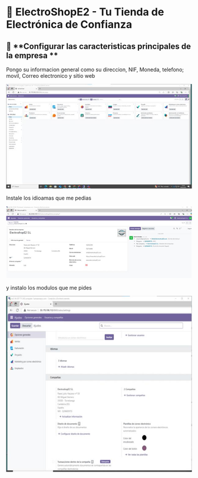 
# 🛒 **ElectroShopE2 - Tu Tienda de Electrónica de Confianza**
 
## 📌 **Configurar las caracteristicas principales de la empresa **
Pongo su informacion general como su direccion, NIF, Moneda, telefono; movil, Correo electronico y sitio web

 ![image](https://github.com/RaulRubin/Mkdocs_Trabajo/blob/main/OdooEq2/images/Bruno/2bb652b1-b328-4797-9016-b75ade5a1306.jpg)

Instale los idioamas que me pedias

 ![image](https://github.com/RaulRubin/Mkdocs_Trabajo/blob/main/OdooEq2/images/Bruno/b2ac3b5f-66b9-4d2d-b9bf-298e4f4ed5f1.jpg)
 
y instalo los modulos que me pides
 
 ![image](https://github.com/RaulRubin/Mkdocs_Trabajo/blob/main/OdooEq2/images/Bruno/dc414a14-8870-487d-b68d-9d109d3acaff.jpg)
